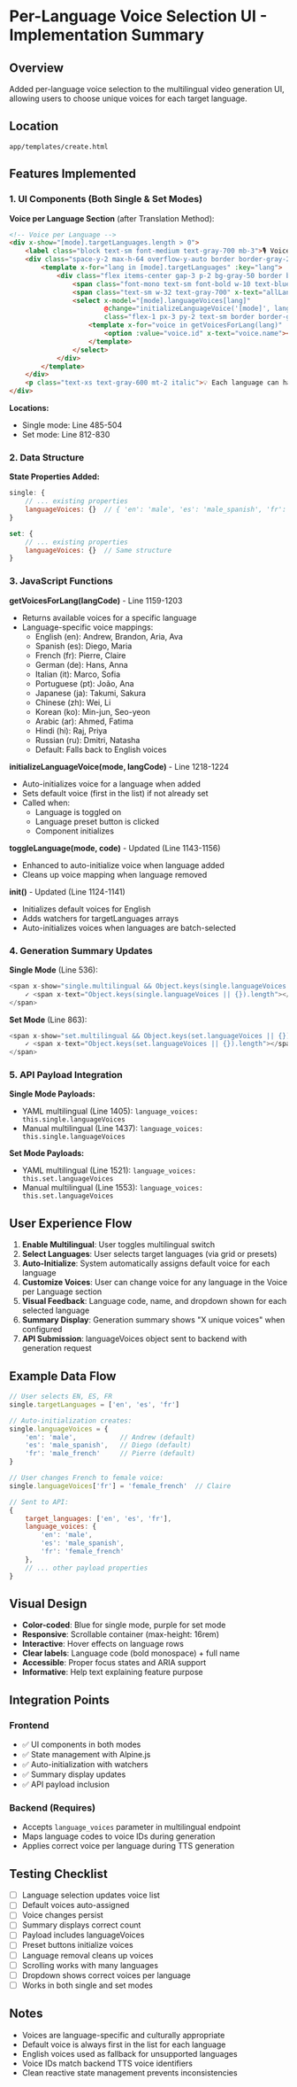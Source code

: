 # Per-Language Voice Selection UI - Implementation Summary

## Overview
Added per-language voice selection to the multilingual video generation UI, allowing users to choose unique voices for each target language.

## Location
`app/templates/create.html`

## Features Implemented

### 1. UI Components (Both Single & Set Modes)

**Voice per Language Section** (after Translation Method):
```html
<!-- Voice per Language -->
<div x-show="[mode].targetLanguages.length > 0">
    <label class="block text-sm font-medium text-gray-700 mb-3">🎙️ Voice per Language</label>
    <div class="space-y-2 max-h-64 overflow-y-auto border border-gray-200 rounded-lg p-3 bg-white">
        <template x-for="lang in [mode].targetLanguages" :key="lang">
            <div class="flex items-center gap-3 p-2 bg-gray-50 border border-gray-200 rounded hover:bg-gray-100 transition-colors">
                <span class="font-mono text-sm font-bold w-10 text-blue-700" x-text="lang.toUpperCase()"></span>
                <span class="text-sm w-32 text-gray-700" x-text="allLanguages.find(l => l.code === lang)?.name || lang"></span>
                <select x-model="[mode].languageVoices[lang]"
                        @change="initializeLanguageVoice('[mode]', lang)"
                        class="flex-1 px-3 py-2 text-sm border border-gray-300 rounded-lg focus:ring-2 focus:ring-green-500">
                    <template x-for="voice in getVoicesForLang(lang)" :key="voice.id">
                        <option :value="voice.id" x-text="voice.name"></option>
                    </template>
                </select>
            </div>
        </template>
    </div>
    <p class="text-xs text-gray-600 mt-2 italic">💡 Each language can have a unique voice for natural localization</p>
</div>
```

**Locations:**
- Single mode: Line 485-504
- Set mode: Line 812-830

### 2. Data Structure

**State Properties Added:**
```javascript
single: {
    // ... existing properties
    languageVoices: {}  // { 'en': 'male', 'es': 'male_spanish', 'fr': 'female_french' }
}

set: {
    // ... existing properties
    languageVoices: {}  // Same structure
}
```

### 3. JavaScript Functions

**getVoicesForLang(langCode)** - Line 1159-1203
- Returns available voices for a specific language
- Language-specific voice mappings:
  - English (en): Andrew, Brandon, Aria, Ava
  - Spanish (es): Diego, Maria
  - French (fr): Pierre, Claire
  - German (de): Hans, Anna
  - Italian (it): Marco, Sofia
  - Portuguese (pt): João, Ana
  - Japanese (ja): Takumi, Sakura
  - Chinese (zh): Wei, Li
  - Korean (ko): Min-jun, Seo-yeon
  - Arabic (ar): Ahmed, Fatima
  - Hindi (hi): Raj, Priya
  - Russian (ru): Dmitri, Natasha
  - Default: Falls back to English voices

**initializeLanguageVoice(mode, langCode)** - Line 1218-1224
- Auto-initializes voice for a language when added
- Sets default voice (first in the list) if not already set
- Called when:
  - Language is toggled on
  - Language preset button is clicked
  - Component initializes

**toggleLanguage(mode, code)** - Updated (Line 1143-1156)
- Enhanced to auto-initialize voice when language added
- Cleans up voice mapping when language removed

**init()** - Updated (Line 1124-1141)
- Initializes default voices for English
- Adds watchers for targetLanguages arrays
- Auto-initializes voices when languages are batch-selected

### 4. Generation Summary Updates

**Single Mode** (Line 536):
```javascript
<span x-show="single.multilingual && Object.keys(single.languageVoices || {}).length > 0">
    ✓ <span x-text="Object.keys(single.languageVoices || {}).length"></span> unique voices
</span>
```

**Set Mode** (Line 863):
```javascript
<span x-show="set.multilingual && Object.keys(set.languageVoices || {}).length > 0">
    ✓ <span x-text="Object.keys(set.languageVoices || {}).length"></span> unique voices
</span>
```

### 5. API Payload Integration

**Single Mode Payloads:**
- YAML multilingual (Line 1405): `language_voices: this.single.languageVoices`
- Manual multilingual (Line 1437): `language_voices: this.single.languageVoices`

**Set Mode Payloads:**
- YAML multilingual (Line 1521): `language_voices: this.set.languageVoices`
- Manual multilingual (Line 1553): `language_voices: this.set.languageVoices`

## User Experience Flow

1. **Enable Multilingual**: User toggles multilingual switch
2. **Select Languages**: User selects target languages (via grid or presets)
3. **Auto-Initialize**: System automatically assigns default voice for each language
4. **Customize Voices**: User can change voice for any language in the Voice per Language section
5. **Visual Feedback**: Language code, name, and dropdown shown for each selected language
6. **Summary Display**: Generation summary shows "X unique voices" when configured
7. **API Submission**: languageVoices object sent to backend with generation request

## Example Data Flow

```javascript
// User selects EN, ES, FR
single.targetLanguages = ['en', 'es', 'fr']

// Auto-initialization creates:
single.languageVoices = {
    'en': 'male',           // Andrew (default)
    'es': 'male_spanish',   // Diego (default)
    'fr': 'male_french'     // Pierre (default)
}

// User changes French to female voice:
single.languageVoices['fr'] = 'female_french'  // Claire

// Sent to API:
{
    target_languages: ['en', 'es', 'fr'],
    language_voices: {
        'en': 'male',
        'es': 'male_spanish',
        'fr': 'female_french'
    },
    // ... other payload properties
}
```

## Visual Design

- **Color-coded**: Blue for single mode, purple for set mode
- **Responsive**: Scrollable container (max-height: 16rem)
- **Interactive**: Hover effects on language rows
- **Clear labels**: Language code (bold monospace) + full name
- **Accessible**: Proper focus states and ARIA support
- **Informative**: Help text explaining feature purpose

## Integration Points

### Frontend
- ✅ UI components in both modes
- ✅ State management with Alpine.js
- ✅ Auto-initialization with watchers
- ✅ Summary display updates
- ✅ API payload inclusion

### Backend (Requires)
- Accepts `language_voices` parameter in multilingual endpoint
- Maps language codes to voice IDs during generation
- Applies correct voice per language during TTS generation

## Testing Checklist

- [ ] Language selection updates voice list
- [ ] Default voices auto-assigned
- [ ] Voice changes persist
- [ ] Summary displays correct count
- [ ] Payload includes languageVoices
- [ ] Preset buttons initialize voices
- [ ] Language removal cleans up voices
- [ ] Scrolling works with many languages
- [ ] Dropdown shows correct voices per language
- [ ] Works in both single and set modes

## Notes

- Voices are language-specific and culturally appropriate
- Default voice is always first in the list for each language
- English voices used as fallback for unsupported languages
- Voice IDs match backend TTS voice identifiers
- Clean reactive state management prevents inconsistencies
